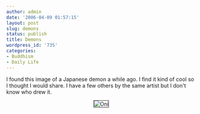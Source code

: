 ```yaml
---
author: admin
date: '2006-04-09 01:57:15'
layout: post
slug: demons
status: publish
title: Demons
wordpress_id: '735'
categories:
- Buddhism
- Daily Life
---
```

I found this image of a Japanese demon a while ago. I find it kind of cool so I thought I would share. I have a few others by the same artist but I don't know who drew it.
<p align="center"><img src="http://www.arcanology.com/images/demon-oni.jpg" alt="Oni" title="Oni" border="1" /></p>
